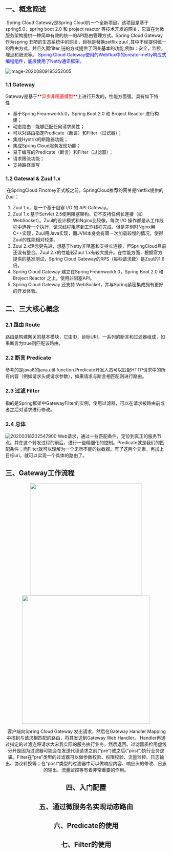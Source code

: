## 一、概念简述

​	Spring Cloud Gateway是Spring Cloud的一个全新项目，该项目是基于spring5.0，spring boot 2.0 和 project reactor 等技术开发的网关，它旨在为微服务架构提供一种简单有效的统一的API路由管理方式。
​	Spring Cloud Gateway 作为spring 丑陋的生态系统中的网关，目标是替换zetflix zuul ,其中不经提供统一的路由方式，并且久雨filter 链的方式提供了网关基本的功能,例如：安全，监控，埋点和限流等。
​	<font color="blue">Spring Cloud Gateway使用的Webflux中的creator-netty响应式编程组件，底层使用了Netty通讯框架。</font>

![image-20200809195352005](https://gitee.com/liukai830/picgo/raw/master/image-20200809195352005.png)



### 1.1 Gateway

​	Gateway是基于**<font color="red">异步非阻塞模型</font>**上进行开发的，性能方面强。具有如下特性：

- 基于Spring Freamwork5.0，Spring Boot 2.0 和 Broject Reactor 进行构建；
- 动态路由：能够匹配任何请求属性；
- 可以对路由指定Predicate（断言）和Filter（过滤器）；
- 集成Hystrix的断路器功能；
- 集成Spring Cloud服务发现功能；
- 易于编写的Predicate（断言）和Filter（过滤器）；
- 请求限流功能；
- 支持路径重写



### 1.2 Gatewal & Zuul 1.x

​	在SpringCloud Finchley正式版之前，SpringCloud推荐的网关是Netflix提供的Zuul：

1. Zuul 1.x，是一个基于阻塞 I/O 的 API Gateway。
2. Zuul 1.x 基于Servlet 2.5使用阻塞架构，它不支持任何长连接（如WebSocket）。Zuul的设计模式和Nginx比较像，每次 I/O 操作都是从工作线程中选择一个执行，请求线程阻塞到工作线程完成，但是差别时Nginx用C++实现，Zuul用Java实现，而JVM本身会有第一次加载较慢的情况，使得Zuul的性能相对较差。
3. Zuul 2.x理念更先进，想基于Netty非阻塞和支持长连接，但SpringCloud目前还没有整合。Zuul 2.x的性能较Zuul 1.x有较大提升。在性能方面，根据官方提供的基准测试，Spring Cloud Gateway的RPS（每秒请求数）是Zuul的1.6倍。
4. Spring Cloud Gateway 建立在Spring Freamwork5.0，Spring Boot 2.0 和 Broject Reactor 之上，使用非阻塞API。
5. Spring Cloud Gateway 还支持 WebSocket，并与Spring紧密集成拥有更好的开发体验。



## 二、三大核心概念

### 2.1 路由 Route
​	路由是构建网关的基本模块，它由ID，目标URI，一系列的断言和过滤器组成，如果断言为true则匹配该路由。
### 2.2 断言 Predicate
​	参考的是java8的java.util.function.Predicate开发人员可以匹配HTTP请求中的所有内容（例如请求头或请求参数），如果请求与断言相匹配则进行路由。
### 2.3 过滤 Filter
​	指的是Spring框架中GatewayFilter的实例，使用过滤器，可以在请求被路由前或者之后对请求进行修改。
### 2.4 总体
![20200318202547900](https://gitee.com/liukai830/picgo/raw/master/20200318202547900.png)
​	Web请求，通过一些匹配条件，定位到真正的服务节点。并在这个转发过程的前后，进行一些精细化的控制。
​	Predicate就是我们的匹配条件；而Filter就可以理解为一个无所不能的拦截器。有了这两个元素，再加上目标uri，就可以实现一个具体的路由了。



## 三、Gateway工作流程

<center class="half">
<img src="https://gitee.com/liukai830/picgo/raw/master/无标题.png" width="350"/>
<img src="https://gitee.com/liukai830/picgo/raw/master/12191355-28ebd217899aa37e.png" width="400"/>
</class>


​	客户端向Spring Cloud Gateway 发出请求，然后在Gateway Handler Mapping中找到与请求相匹配的路由，将其发送到Gateway Web Handler。
​	Handler再通过指定的过滤连将请求大宋我实际的服务执行业务，然后返回。过滤器质检用虚线分开是因为过滤器可能会在发送代理请求之前("pre")或之后("post")执行业务逻辑。
​	Filter在"pre"类型的过滤器可以做参数校验、权限校验、流量监控、日志输出、协议转换等；在"post"类型的过滤器中可以做响应内容、响应头的修改、日志的输出、流量监控等有着非常重要的作用。






## 四、入门配置



## 五、通过微服务名实现动态路由







## 六、Predicate的使用









## 七、Filter的使用

